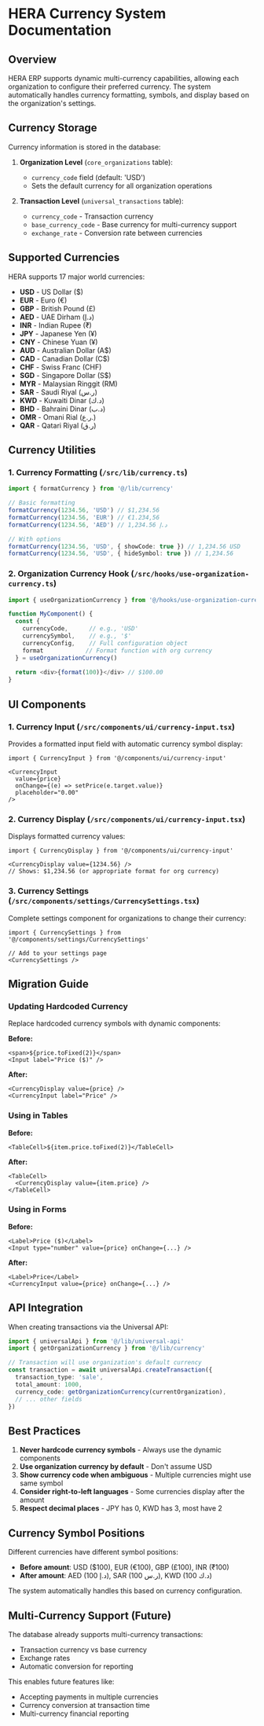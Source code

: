 # HERA Currency System Documentation

## Overview

HERA ERP supports dynamic multi-currency capabilities, allowing each organization to configure their preferred currency. The system automatically handles currency formatting, symbols, and display based on the organization's settings.

## Currency Storage

Currency information is stored in the database:

1. **Organization Level** (`core_organizations` table):
   - `currency_code` field (default: 'USD')
   - Sets the default currency for all organization operations

2. **Transaction Level** (`universal_transactions` table):
   - `currency_code` - Transaction currency
   - `base_currency_code` - Base currency for multi-currency support
   - `exchange_rate` - Conversion rate between currencies

## Supported Currencies

HERA supports 17 major world currencies:

- **USD** - US Dollar ($)
- **EUR** - Euro (€)
- **GBP** - British Pound (£)
- **AED** - UAE Dirham (د.إ)
- **INR** - Indian Rupee (₹)
- **JPY** - Japanese Yen (¥)
- **CNY** - Chinese Yuan (¥)
- **AUD** - Australian Dollar (A$)
- **CAD** - Canadian Dollar (C$)
- **CHF** - Swiss Franc (CHF)
- **SGD** - Singapore Dollar (S$)
- **MYR** - Malaysian Ringgit (RM)
- **SAR** - Saudi Riyal (ر.س)
- **KWD** - Kuwaiti Dinar (د.ك)
- **BHD** - Bahraini Dinar (د.ب)
- **OMR** - Omani Rial (ر.ع.)
- **QAR** - Qatari Riyal (ر.ق)

## Currency Utilities

### 1. Currency Formatting (`/src/lib/currency.ts`)

```typescript
import { formatCurrency } from '@/lib/currency'

// Basic formatting
formatCurrency(1234.56, 'USD') // $1,234.56
formatCurrency(1234.56, 'EUR') // €1.234,56
formatCurrency(1234.56, 'AED') // 1,234.56 د.إ

// With options
formatCurrency(1234.56, 'USD', { showCode: true }) // 1,234.56 USD
formatCurrency(1234.56, 'USD', { hideSymbol: true }) // 1,234.56
```

### 2. Organization Currency Hook (`/src/hooks/use-organization-currency.ts`)

```typescript
import { useOrganizationCurrency } from '@/hooks/use-organization-currency'

function MyComponent() {
  const { 
    currencyCode,      // e.g., 'USD'
    currencySymbol,    // e.g., '$'
    currencyConfig,    // Full configuration object
    format            // Format function with org currency
  } = useOrganizationCurrency()
  
  return <div>{format(100)}</div> // $100.00
}
```

## UI Components

### 1. Currency Input (`/src/components/ui/currency-input.tsx`)

Provides a formatted input field with automatic currency symbol display:

```tsx
import { CurrencyInput } from '@/components/ui/currency-input'

<CurrencyInput
  value={price}
  onChange={(e) => setPrice(e.target.value)}
  placeholder="0.00"
/>
```

### 2. Currency Display (`/src/components/ui/currency-input.tsx`)

Displays formatted currency values:

```tsx
import { CurrencyDisplay } from '@/components/ui/currency-input'

<CurrencyDisplay value={1234.56} />
// Shows: $1,234.56 (or appropriate format for org currency)
```

### 3. Currency Settings (`/src/components/settings/CurrencySettings.tsx`)

Complete settings component for organizations to change their currency:

```tsx
import { CurrencySettings } from '@/components/settings/CurrencySettings'

// Add to your settings page
<CurrencySettings />
```

## Migration Guide

### Updating Hardcoded Currency

Replace hardcoded currency symbols with dynamic components:

**Before:**
```tsx
<span>${price.toFixed(2)}</span>
<Input label="Price ($)" />
```

**After:**
```tsx
<CurrencyDisplay value={price} />
<CurrencyInput label="Price" />
```

### Using in Tables

**Before:**
```tsx
<TableCell>${item.price.toFixed(2)}</TableCell>
```

**After:**
```tsx
<TableCell>
  <CurrencyDisplay value={item.price} />
</TableCell>
```

### Using in Forms

**Before:**
```tsx
<Label>Price ($)</Label>
<Input type="number" value={price} onChange={...} />
```

**After:**
```tsx
<Label>Price</Label>
<CurrencyInput value={price} onChange={...} />
```

## API Integration

When creating transactions via the Universal API:

```typescript
import { universalApi } from '@/lib/universal-api'
import { getOrganizationCurrency } from '@/lib/currency'

// Transaction will use organization's default currency
const transaction = await universalApi.createTransaction({
  transaction_type: 'sale',
  total_amount: 1000,
  currency_code: getOrganizationCurrency(currentOrganization),
  // ... other fields
})
```

## Best Practices

1. **Never hardcode currency symbols** - Always use the dynamic components
2. **Use organization currency by default** - Don't assume USD
3. **Show currency code when ambiguous** - Multiple currencies might use same symbol
4. **Consider right-to-left languages** - Some currencies display after the amount
5. **Respect decimal places** - JPY has 0, KWD has 3, most have 2

## Currency Symbol Positions

Different currencies have different symbol positions:

- **Before amount**: USD ($100), EUR (€100), GBP (£100), INR (₹100)
- **After amount**: AED (100 د.إ), SAR (100 ر.س), KWD (100 د.ك)

The system automatically handles this based on currency configuration.

## Multi-Currency Support (Future)

The database already supports multi-currency transactions:
- Transaction currency vs base currency
- Exchange rates
- Automatic conversion for reporting

This enables future features like:
- Accepting payments in multiple currencies
- Currency conversion at transaction time
- Multi-currency financial reporting